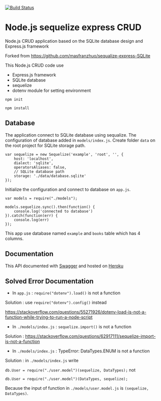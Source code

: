 [![Build Status](https://travis-ci.org/masfranzhuo/sequalize-express-SQLite.svg?branch=master)](https://travis-ci.org/masfranzhuo/sequalize-express-SQLite)
# Node.js sequelize express CRUD
Node.js CRUD application based on the SQLite database design and Express.js framework

Forked from https://github.com/masfranzhuo/sequalize-express-SQLite

This Node.js CRUD code use 
- Express.js framework
- SQLite database
- sequelize
- dotenv module for setting environment

```
npm init

npm install
```

## Database

The application connect to SQLite database using sequalize. The configuration of database added in `models/index.js`. Create folder `data` on the root project for SQLite storage path.

```
var sequelize = new Sequelize('example', 'root', '', {
    host: 'localhost',
    dialect: 'sqlite',
    operatorsAliases: false,
    // SQLite database path
    storage: './data/database.sqlite'
});
```

Initialize the configuration and connect to database on `app.js`.
```
var models = require("./models");

models.sequelize.sync().then(function() {
    console.log('connected to database')
}).catch(function(err) {
    console.log(err)
});
```

This app use database named `example` and `books` table which has 4 columns. 

## Documentation
This API documented with [Swagger](https://app.swaggerhub.com/apis/masfranzhuo/sequalize-express-SQLite/1.0.0) and hosted on [Heroku](http://sequalize-express-sqlite.herokuapp.com/)

## Solved Error Documentation

- In `app.js` : `require("dotenv").load()` is not a function

Solution : use `require("dotenv").config()` instead

https://stackoverflow.com/questions/55271926/dotenv-load-is-not-a-function-while-trying-to-run-a-node-script

- In `./models/index.js` : `sequelize.import()` is not a function

Solution : https://stackoverflow.com/questions/62917111/sequelize-import-is-not-a-function

- In `./models/index.js` : TypeError: DataTypes.ENUM is not a function

Solution : in `./models/index.js` write 

`db.User = require("./user.model")(sequelize, DataTypes);` not

`db.User = require("./user.model")(DataTypes, sequelize);`

Because the input of function in `./models/user.model.js` is `(sequelize, DataTypes)`.